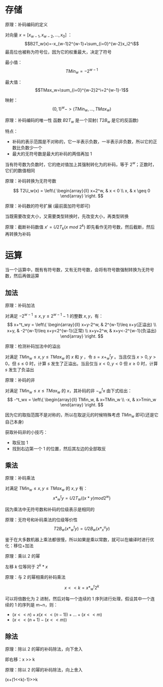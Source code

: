 # 存储

原理：补码编码的定义

对向量 $x=[x_{w-1}, x_{w-2}, ..., x_0]$ ：
$$B2T_w(x)=-x_{w-1}2^{w-1}+\sum_{i=0}^{w-2}x_i2^i$$
最高位也被称为符号位，因为它的权重最大，决定了符号

最小值：
$$TMin_w=-2^{w-1}$$

最大值：
$$TMax_w=\sum_{i=0}^{w-2}2^i=2^{w-1}-1$$

映射：
$$(0,1)^w->(TMin_w, ..., TMax_w)$$

原理：补码编码的唯一性
函数 $B2T_w$ 是一个双射( $T2B_w$ 是它的反函数)

特点：
- 补码的表示范围是不对称的，它一半表示负数，一半表示非负数，所以它的正数比负数少一个
- 最大的无符号数是最大的补码的两倍再加 1

当有符号数为负数时，它的绝对值加上其强制转化为的补码，等于 $2^w$；正数时，它们的数值相同

原理：补码转换为无符号数

$$
T2U_w(x) = \left\{
    \begin{array}{ll}
        x+2^w, &  x < 0 \\
        x, &  x \geq 0
    \end{array}
\right.
$$

原理：补码数的符号扩展
(最前面加符号即可)

当既需要改变大小，又需要类型转换时，先改变大小，再类型转换

原理：截断补码数值
$x'=U2T_k(x\ mod \ 2^k)$
即先看作无符号数，然后截断，然后再转换为补码

# 运算

当一个运算中，既有有符号数，又有无符号数，会将有符号数强制转换为无符号数，然后再做运算

## 加法

原理：补码加法

对满足 $-2^{w-1}\leq x,y\leq 2^{w-1}-1$ 的整数 $x,y$，有：
$$
x+^t_wy = \left\{
    \begin{array}{ll}
        x+y-2^w, &  2^{w-1}\leq x+y(正溢出) \\
        x+y, &  -2^{w-1}\leq x+y<2^{w-1}(正常) \\
		x+y+2^w, & x+y<-2^{w-1}(负溢出) 
    \end{array}
\right.
$$

原理：检测补码加法中的溢出

对满足 $TMin_w\leq x,y\leq TMax_w$ 的 $x$ 和 $y$ ，令 $s=x+^t_wy$ 。当且仅当 $x>0,y>0$，但 $s\leq 0$ 时，计算 $s$ 发生了正溢出。当且仅当 $x<0,y<0$ 但 $x\geq 0$ 时，计算 $s$ 发生了负溢出

原理：补码的非

对满足 $TMin_w\leq x\leq TMax_w$ 的 $x$，其补码的非 $-^t_wx$ 由下式给出：
$$
-^t_wx = \left\{
    \begin{array}{ll}
        TMin_w, &  x=TMin_w \\
		-x, & x>Tmin_w
    \end{array}
\right.
$$

因为它的取指范围不是对称的，所以在取逆元的时候特殊考虑 $TMin_w$ 即可(还是它自己本身)

获取补码非的小技巧：
- 取反加 1
- 找到右边第一个 1 的位置，然后其左边的全部取反

## 乘法

原理：补码乘法

对满足 $TMin_w\leq x,y\leq TMax_w$ 的 $x,y$ 有：
$$x*_w^ty=U2T_w((x*y)mod2^w)$$

因为乘法中无符号数和补码的位级表示是相同的

原理：无符号和补码乘法的位级等价性
$$T2B_w(x*_w^ty)=U2B_w(x*_x^uy)$$

鉴于在大多数机器上乘法都很慢，所以如果是乘以常数，就可以在编译时进行优化：移位+加法

原理：乘以 2 的幂

左移 $k$ 位等同于 $2^k*x$

原理：与 2 的幂相乘的补码乘法

$$x<<k=x*_w^t2^k$$

可以将倍数化为 2 进制，然后对每一个连续的 1 序列进行处理，假设其中一个连续的 1 的序列是 m~n，则： 
- $(x<<n)+x(x<<(n-1))+...+(x<<m)$
- $(x<<(n+1)-(x<<m))$

## 除法

原理：除以 2 的幂的补码除法，向下舍入

即右移：x >> k

原理：除以 2 的幂的补码除法，向上舍入

(x+(1<<k)-1)>>k